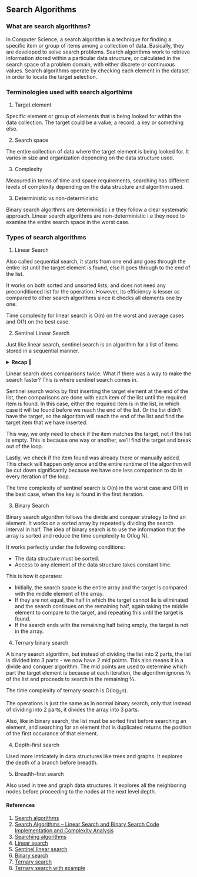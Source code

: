 ## Search Algorithms

### What are search algorithms?
<p>
In Computer Science, a search algorithm is a technique for finding a specific item or group of items among a collection of data. Basically, they are developed to solve search problems.
Search algorithms work to retrieve information stored within a particular data structure, or calculated in the search space of a problem domain, with either discrete or continuous values.
Search algorithms operate by checking each element in the dataset in order to locate the target selection. 
</p>

### Terminologies used with search algorthims
1. Target element
<p>
Specific element or group of elements that is being looked for within the data collection. The target could be a value, a record, a key or something else.
</p>

2. Search space
<p>
The entire collection of data where the target element is being looked for. It varies in size and organization depending on the data structure used.
</p>

3. Complexity
<p>
Measured in terms of time and space requirements, searching has different levels of complexity depending on the data structure and algorithm used.
</p>

3. Deterministic vs non-deterministic
<p>
Binary search algorthms are deterministic i.e they follow a clear systematic approach.
Linear search algorithms are non-deterministic i.e they need to examine the entire search space in the worst case.
</p>

### Types of search algorithms

1. Linear Search
<p>
Also called sequential search, it starts from one end and goes through the entire list until the target element is found, else it goes through to the end of the list.

It works on both sorted and unsorted lists, and does not need any preconditioned list for the operation. However, its efficiency is lesser as compared to other search algorithms since it checks all elements one by one.

Time complexity for linear search is O(n) on the worst and average cases and O(1) on the best case.
</p>

2. Sentinel Linear Search
<p>
Just like linear search, sentinel search is an algorithm for a list of items stored in a sequential manner.

<details>
  <summary><strong>Recap 🔄</strong></summary>

  - Linear search works by going through each item of the list in a linear fashion, comparing it to the target. This results to either finding the required item or not.

  - It does this by making two comparisons in every iteration
        - First iteration: check if the we're at the end of the list
        - Second iteration: check if current item matches the target or not
</details>

Linear search does comparisons twice. What if there was a way to make the search faster? This is where sentinel search comes in.

Sentinel search works by first inserting the target element at the end of the list, then comparisons are done with each item of the list until the required item is found. In this case, either the required item is in the list, in which case it will be found before we reach the end of the list. Or the list didn’t have the target, so the algorithm will reach the end of the list and find the target item that we have inserted.

This way, we only need to check if the item matches the target, not if the list is empty. This is because one way or another, we'll find the target and break out of the loop.

Lastly, we check if the item found was already there or manually added. This check will happen only once and the entire runtime of the algorithm will be cut down significantly because we have one less comparison to do in every iteration of the loop.

The time complexity of sentinel search is O(n) in the worst case and O(1) in the best case, when the key is found in the first iteration.
</p>

3. Binary Search
<p>
Binary search algorithm follows the divide and conquer strategy to find an element. It works on a sorted array by repeatedly dividing the search interval in half. The idea of binary search is to use the information that the array is sorted and reduce the time complexity to O(log N).

It works perfectly under the following conditions:
- The data structure must be sorted.
- Access to any element of the data structure takes constant time.

This is how it operates:
- Initially, the search space is the entire array and the target is compared with the middle element of the array.
- If they are not equal, the half in which the target cannot lie is eliminated and the search continues on the remaining half, again taking the middle element to compare to the target, and repeating this until the target is found.
- If the search ends with the remaining half being empty, the target is not in the array.
</p>

4. Ternary binary search
<p>
A binary search algorithm, but instead of dividing the list into 2 parts, the list is divided into 3 parts - we now have 2 mid points. This also means it is a divide and conquer algorithm. The mid points are used to determine which part the target element is because at each iteration, the algorithm ignores ⅓ of the list and proceeds to search in the remaining ⅔.

The time complexity of ternary search is O(log<sub>3</sub>n).

The operations is just the same as in normal binary search, only that instead of dividing into 2 parts, it divides the array into 3 parts.

Also, like in binary search, the list must be sorted first before searching an element, and searching for an element that is duplicated returns the position of the first occurance of that element.
</p>

4. Depth-first search
<p>
Used more intricately in data structures like trees and graphs. It explores the depth of a branch before breadth.
</p>

5. Breadth-first search
<p>
Also used in tree and graph data structures. It explores all the neighboring nodes before proceeding to the nodes at the next level depth.
</p>

#### References
1. [Search algorithms](https://en.wikipedia.org/wiki/Search_algorithm)
2. [Search Algorithms – Linear Search and Binary Search Code Implementation and Complexity Analysis](https://www.freecodecamp.org/news/search-algorithms-linear-and-binary-search-explained/)
3. [Searching algorithms](https://www.geeksforgeeks.org/searching-algorithms/)
4. [Linear search](https://www.geeksforgeeks.org/linear-search/)
5. [Sentinel linear search](https://www.askpython.com/python/examples/sentinel-search)
6. [Binary search](https://www.geeksforgeeks.org/binary-search/)
7. [Ternary search](https://www.geeksforgeeks.org/ternary-search/)
8. [Ternary search with example](https://www.youtube.com/watch?v=WyWL1PBNvb8)
